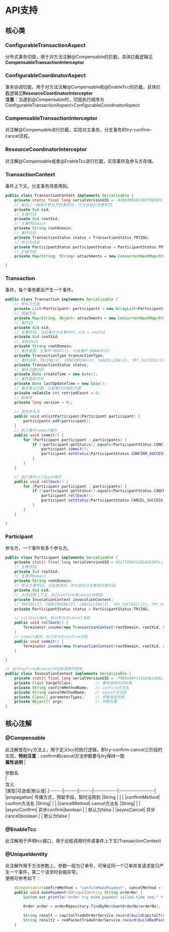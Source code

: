 # API支持

## 核心类
### ConfigurableTransactionAspect
分布式事务切面，用于对方法注解@Compensable的拦截，具体拦截逻辑见**CompensableTransactionInterceptor**  

### ConfigurableCoordinatorAspect
事务协调切面，用于对方法注解@Compensable和@EnableTcc的拦截，具体拦截逻辑见**ResourceCoordinatorInterceptor**  
**注意**：当遇到@Compensable时，切面执行顺序为ConfigurableTransactionAspect>ConfigurableCoordinatorAspect  

### CompensableTransactionInterceptor
对注解@Compensable进行拦截，实现对主事务、分支事务的try-confirm-cancel流程。  

### ResourceCoordinatorInterceptor
对注解@Compensable或者@EnableTcc进行拦截，实现事件及参与方存储。  

### TransactionContext
事件上下文，分支事务场景用到。    
```java
public class TransactionContext implements Serializable {
    private static final long serialVersionUID = -8199390103169700387L;
    // 取自上一级事件参与方的事务ID，作为当前分支事件ID
    private Xid xid;
    // 主事件ID
    private Xid rootXid;
    // 主事件Domain
    private String rootDomain;
    // 事件状态
    private TransactionStatus status = TransactionStatus.TRYING;
    // 参与方状态
    private ParticipantStatus participantStatus = ParticipantStatus.TRYING;
    // 扩展字段
    private Map<String, String> attachments = new ConcurrentHashMap<String, String>();

}

```

### Transaction
事件，每个事务都会产生一个事件。  
```java
public class Transaction implements Serializable {
    // 参与方列表
    private List<Participant> participants = new ArrayList<Participant>();
    // 预留字段
    private Map<String, Object> attachments = new ConcurrentHashMap<String, Object>();
    // 事件ID
    private Xid xid;
    // 主事件ID，当前事件为主事件时，xid = rootId
    private Xid rootXid;
    // 主domain
    private String rootDomain;
    // 事件类型，主事件-ROOT(1)，分支事件-BRANCH(2)
    private TransactionType transactionType;
    // 事件状态，TRYING(1), CONFIRMING(2), CANCELLING(3), TRY_SUCCESS(11), TRY_FAILED(12);
    private TransactionStatus status;
    // 事件创建时间
    private Date createTime = new Date();
    // 事件更新时间
    private Date lastUpdateTime = new Date();
    // 事件重试次数，记录事件补偿的次数
    private volatile int retriedCount = 0;
    // 版本号
    private long version = 0L;
    
    // 添加参与方
    public void enlistParticipant(Participant participant) {
        participants.add(participant);
    }
    // 执行事件commit操作
    public void commit() {
        for (Participant participant : participants) {
            if (!participant.getStatus().equals(ParticipantStatus.CONFIRM_SUCCESS)) {
                participant.commit();
                participant.setStatus(ParticipantStatus.CONFIRM_SUCCESS);
            }
        }
    }

    // 执行事件rollback操作
    public void rollback() {
        for (Participant participant : participants) {
            if (!participant.getStatus().equals(ParticipantStatus.CANCEL_SUCCESS)) {
                participant.rollback();
                participant.setStatus(ParticipantStatus.CANCEL_SUCCESS);
            }
        }
    }

}

```
### Participant
参与方，一个事件有多个参与方。  

```java
public class Participant implements Serializable {
    private static final long serialVersionUID = 4127729421281425247L;
    // 主事件ID
    private Xid rootXid; 
    // 主事件Domain
    private String rootDomain; 
    // 参与方事件ID，分支事务时，作为目标分支事务的事件ID
    private Xid xid; 
    // 方法调用上下文，执行confirm或cancel时用到
    private InvocationContext invocationContext; 
    // TRYING(1), CONFIRMING(2), CANCELLING(3), TRY_SUCCESS(11), TRY_FAILED(12), CONFIRM_SUCCESS(21), CANCEL_SUCCESS(31);
    private ParticipantStatus status = ParticipantStatus.TRYING; 

    // rollback操作，执行参与方cancel流程
    public void rollback() {
        Terminator.invoke(new TransactionContext(rootDomain, rootXid, xid, TransactionStatus.CANCELLING, status), new Invocation(invocationContext.getCancelMethodName(), invocationContext), transactionContextEditorClass);
    }
    // commit操作，执行参与方confirm流程
    public void commit() {
        Terminator.invoke(new TransactionContext(rootDomain, rootXid, xid, TransactionStatus.CONFIRMING, status), new Invocation(invocationContext.getConfirmMethodName(), invocationContext), transactionContextEditorClass);
    }

}

```

```java
// 执行confirm或cancel时反射调用时用到
public class InvocationContext implements Serializable {
    private static final long serialVersionUID = -7969140711432461165L;
    private Class targetClass;          // 事务调用的目标类
    private String confirmMethodName;   // confirm方法名
    private String cancelMethodName;    // cancel方法名
    private Class[] parameterTypes;     // 参数类型列表
    private Object[] args;              // 参数列表
}
```

## 核心注解

### @Compensable
此注解放在try方法上，用于定义tcc的执行逻辑，即try-confirm-cancel三阶段的实现，**特别注意**：confirm和cancel方法参数要与try保持一致  
**属性说明**
|<div style="width:50px">参数名</div> |<div style="width:200px">含义</div>|类型|可选值|默认值|
|:------|:------|:------|:-----------|:-----------------|
|propagation| 传播方式，预留字段，暂时没用到 |String | | |
|confirmMethod| confirm方法名 |String|  | |
|cancelMethod| cancel方法名 |String|  | |
|asyncConfirm| 异步confirm|boolean | | 默认为false |
|asyncCancel| 异步cancel|boolean | | 默认为false |

### @EnableTcc
此注解用于声明tcc接口，用于远程调用时传递事件上下文(TransactionContext)

### @UniqueIdentity
此注解作用于方法参数上，参数一般为订单号，可保证同一个订单并发请求是只产生一个事件，第二个请求时会报异常。    
使用可参考如下：    
```java
    @Compensable(confirmMethod = "confirmMakePayment", cancelMethod = "cancelMakePayment", asyncConfirm = false)
    public void makePayment(@UniqueIdentity String orderNo) {
        System.out.println("order try make payment called.time seq:" + DateFormatUtils.format(Calendar.getInstance(), "yyyy-MM-dd HH:mm:ss"));

        Order order = orderRepository.findByMerchantOrderNo(orderNo);

        String result = capitalTradeOrderService.record(buildCapitalTradeOrderDto(order));
        String result2 = redPacketTradeOrderService.record(buildRedPacketTradeOrderDto(order));
    }
```
